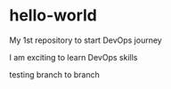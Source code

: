 # hello-world
My 1st repository to start DevOps journey

I am exciting to learn DevOps skills


testing branch to branch
